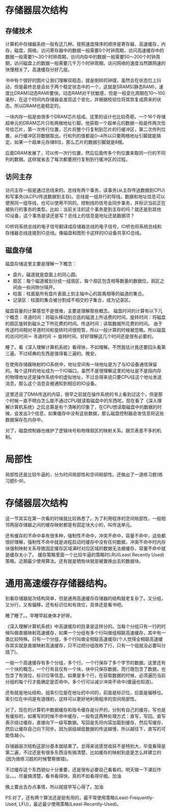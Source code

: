 # 存储器层次结构
## 存储技术
计算机中存储器系统一般有这几种。按照速度降序的顺序是寄存器，高速缓存，内存，磁盘，网络。访问寄存器中的数据一般需要0个时钟周期，访问高速缓存中的数据一般需要1～30个时钟周期，访问内存中的数据一般需要50～200个时钟周期，访问磁盘上的数据一般需要几千万个时钟周期。访问网络的速度当然跟网速的快慢相关了。高速缓存分好几层。

书中有个很好的图片让我们理解双稳态，就是倒转的钟摆，虽然会在状态位上抖动，但是最终总是会处于两个稳定状态中的一个。这就是SRAMS(静态RAM)，速度比DRAM(动态RAM)要快。动态RAM对干扰敏感，但是一般变化周期在10～100毫秒，在这个时间内存储器会发现这个变化，并根据校验位将其恢复成原来的状态。所以DRAM也是稳定的。

一块内存一般是由很多个DRAM芯片组成。这里的设计也比较奇葩，一个16个存储超单元的DRAM芯片只有两根地址引脚。他获取一个超单元的数据一般是传两次信号给芯片，第一次传行位置，芯片将整个行复制到芯片的行缓冲区，第二次传列位置，从行缓冲区将数据取出。行和列的值都是0~4所以只要两根地址引脚就能搞定。如果一个超单元存储8位，那么芯片的数据引脚就是8根。

后面DRAM发展了，可以传一次行位置，然后后面传多个列位置来取同一行的不同列的数据。这样就省去了每次都要把行复制到行缓冲区的过程。

## 访问主存
访问主存一般是通过总线来的。总线有两个事务，读事务(从主存传送数据到CPU)和写事务(从CPU传送数据到主存)。总线是一组并行的导线，数据和地址信息可以使用同一组导线，也可以使用不同的。控制线的信号会同步事务，并标识当前正在被执行的事务的类型。比如：当前关注的这个事务是到主存的吗？就还是到其他IO设备，这个事务是读还是写？总线上的信息是地址还是数据项？

IO桥将系统总线的电子信号翻译成存储器总线的电子信号。IO桥也将系统总线和存储器总线连接到IO总线。像磁盘和图形卡这样的IO设备共享IO总线。

## 磁盘存储
磁盘存储这里主要是理解一下概念：
* 盘片。磁道就是盘面上的同心圆。
* 扇区：每个磁道被划分成一组扇区，每个扇区包含相等数量的数据位，扇区之间由一些间隙分隔开。
* 柱面：柱面是所有盘片表面上到主轴中心的距离相等的磁道的集合。
* 记录区：柱面的集合被分割成不相交的子集合，成为记录区。


磁盘容量的计算感觉不是很难，主要是理解那些概念。
磁盘时间的计算有以下几个概念：寻道时间：将磁头移动到合适的磁道上所话费的时间。旋转时间：将磁盘的扇区旋转到磁头之下所花费的时间。传送时间：读取数据所花费的时间。
由于传送时间相对寻道时间和旋转时间很短暂，所以一般计算的时候被忽略。所以磁盘的访问时间＝ 寻道时间 ＋ 旋转时间。好好理解这几个时间还是很有必要的。

睡了。看《深入理解计算机系统》看得快，不如理解。不然我估计我还要回头看第三遍。不过经典的东西是值得看三遍的。晚安。

在使用存储器映射的IO系统中，地址空间有一块地址是为了与IO设备通信保留的。每个这样的地址成为一个IO端口。虽然不是很理解这里的地址是不是指内存的物理地址还是操作系统中的虚拟地址，不过总得来说只要CPU往这个地址发送消息，那么这个消息会被通知到相应的IO设备。

这里还说了DMA传送的内容，很早之前就在操作系统的书上看到过这个，但是那个时候一直不明白怎么能不通过CPU就读取磁盘中的东西呢，现在看了《深入理解计算机系统》之后总算是有个清晰的印象了，在CPU想读取磁盘中的数据的时候，会发出3个信息，如果缓存中没有这些数据，那么磁盘控制器会发信息将这些数据保存在内存中。

对了，磁盘控制器也维护了逻辑块号和物理扇区的映射关系。跟页表差不多的机制。

# 局部性
局部性还是比较牛逼的，分为时间局部性和空间局部性。还做出了一道练习题(练习题6-9)。

# 存储器层次结构
这一节其实在第一次看的时候就比较熟悉了。为了利用程序的空间局部性，一般相邻两层存储器之间的缓存映射都是有固定块大小的，叫传送单元。

还有缓存的不命中率有很多种，强制性不命中，冲突不命中，容量不命中，这些都很好理解，强制性不命中就是进程启动时缓存中没有任何数据，冲突不命中时内存块强制映射关系导致固定缓存区域满时对应区域的数据无法被缓存，容量不命中就是缓存太小了。
缓存策略里面一个比较牛逼的策略时LRU(Least Recently Used)策略，近期最少使用算法。还有就是牺牲块就是被置换出去的数据块。

# 通用高速缓存存储器结构。
别看存储器层次结构简单，但是通用高速缓存存储器的结构就老复杂了。又分组，又分行，又有偏移。还有标识位和有效位，具体还是看书吧。

睡了睡了。。早睡早起身体才好呀。

《深入理解计算机系统》中高速缓存的目录是这样分的。当每个分组只有一行的时候叫做直接映射高速缓存，如果一个分组有多个行叫做组相联高速缓存，其中有一类比较特殊，只有一个分组，多个行叫做全相联高速缓存(个人觉得全相联高速缓存其实就是直接映射高速缓存，只不过把分组改称了行，只有一个组就没必要叫分组了)。

一般一个高速缓存有多个分组，多个行。一个行保存了多个字节的数据。这里还有一个块的概念，一个行有且仅有一个块，块中只保存数据，而行既包含了数据，也包含了有效位，标识位等信息。如果是多个行，在获取数据的时候，必须遍历当前分组的每个行才能确定是否命中。多个行可以减少冲突不命中(傻逼也知道)。

还有就是地址结构，组索引位是在地址的中间的，前面是标识位，后面是偏移位。索引位在中间是有道理的，这样可以更好地利用程序的空间局部性。

对了，现在的计算机中数据缓存和指令缓存是分开的，分别有自己的缓存。写也是有缓存的，如果写的时候不命中缓存，一般有这两种处理方式：直写，写回。直写表示绕过缓存，直接向下一级写数据。写回是先将内容加载到缓存，然后写缓存，然后让缓存自己向下同步。因为层级越低数据的传送越慢，所以越往下，直写的可能性越小。

存储器层次结构这部分基本就结束了。总得来说感觉收获不是特别大，毕竟看得是第二遍，不过还是有很多东西没有搞清楚，比如缓存的映射到底是怎么样建立的(因为做练习题的时候警察做错)。

不过缓存这个东西貌似十分重要，还是很有必要自己看看的。明天做一下课后作业。。。尽量搞清楚。看书看得快，真的不如看得仔细。加油

晚上要出去办点事情，所以就提早写心得了。加油

PS:对了，还有两个算法还是挺有用的，最不常使用策略(Least-Frequently-Used, LFU)，最近最少使用策略(Least-Recently-Used)。